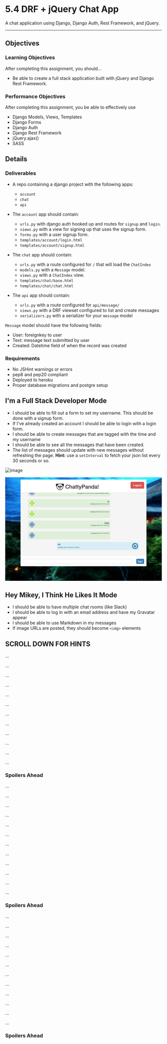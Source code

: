 # 5.4 DRF + jQuery Chat App

A chat application using Django, Django Auth, Rest Framework, and jQuery.

--------------

## Objectives

### Learning Objectives

After completing this assignment, you should…

* Be able to create a full stack application built with jQuery and Django Rest Framework.


### Performance Objectives

After completing this assignment, you be able to effectively use

* Django Models, Views, Templates
* Django Forms
* Django Auth
* Django Rest Framework
* jQuery.ajax()
* SASS

## Details

### Deliverables

* A repo containing a django project with the following apps:
  * `account`
  * `chat`
  * `api`

* The `account` app should contain:
  * `urls.py` with django auth hooked up and routes for `signup` and `login`.
  * `views.py` with a view for signing up that uses the signup form.
  * `forms.py` with a user signup form.
  * `templates/account/login.html`
  * `templates/account/signup.html`
  
* The `chat` app should contain:
  * `urls.py` with a route configured for `/` that will load the `ChatIndex`
  * `models.py` with a `Message` model.
  * `views.py` with a `ChatIndex` view.
  * `templates/chat/base.html`
  * `templates/chat/chat.html`

* The `api` app should contain:
  * `urls.py` with a route configured for `api/message/`
  * `views.py` with a DRF viewset configured to list and create messages
  * `serializers.py` with a serializer for your `message` model

`Message` model should have the following fields:

 * User: foreignkey to user
 * Text: message text submitted by user
 * Created: Datetime field of when the record was created

### Requirements

* No JSHint warnings or errors
* pep8 and pep20 compliant
* Deployed to heroku
* Proper database migrations and postgre setup

## I'm a Full Stack Developer Mode

* I should be able to fill out a form to set my username. This should be done with a signup form.
* If I've already created an account I should be able to login with a login form.
* I should be able to create messages that are tagged with the time and my username
* I should be able to see all the messages that have been created.
* The list of messages should update with new messages without refreshing the page.
  **Hint:** use a `setInterval` to fetch your json list every 30 seconds or so.

![image](chat/static/chat/images/login.png)

![image](chat/static/chat/images/chat.png)


## Hey Mikey, I Think He Likes It Mode
* I should be able to have multiple chat rooms (like Slack)
* I should be able to log in with an email address and have my Gravatar appear
* I should be able to use Markdown in my messages
* If image URLs are posted, they should become `<img>` elements




## SCROLL DOWN FOR HINTS


...

...

...

...

...

...

...

...

...

...

...

...

### Spoilers Ahead


...

...

...

...

...

...

...

...

...

...

...

...

### Spoilers Ahead

...

...

...

...

...

...

...

...

...

...

...

...

### Spoilers Ahead




